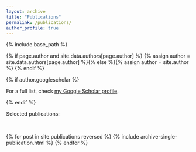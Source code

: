 ```yaml
---
layout: archive
title: "Publications"
permalink: /publications/
author_profile: true
---
```


{% include base_path %}

{% if page.author and site.data.authors[page.author] %}
  {% assign author = site.data.authors[page.author] %}{% else %}{% assign author = site.author %}
{% endif %}

{% if author.googlescholar %}
  <p>For a full list, check <a href="{{author.googlescholar}}">my Google Scholar profile</a>.</p>
{% endif %}

<br>

<p>Selected publications:</p>

<br>

{% for post in site.publications reversed %}
  {% include archive-single-publication.html %}
{% endfor %}
